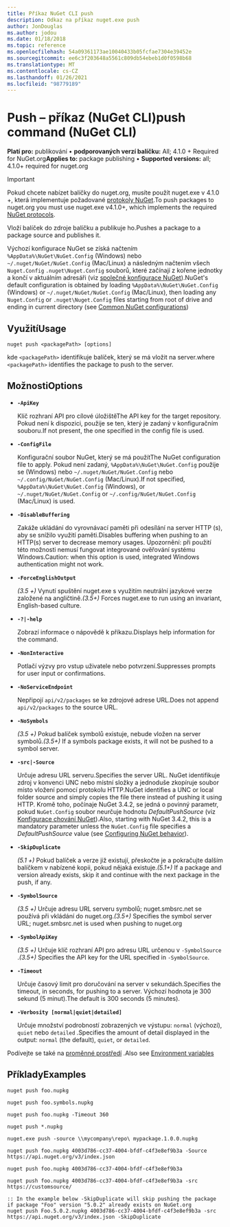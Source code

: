 ```yaml
---
title: Příkaz NuGet CLI push
description: Odkaz na příkaz nuget.exe push
author: JonDouglas
ms.author: jodou
ms.date: 01/18/2018
ms.topic: reference
ms.openlocfilehash: 54a09361173ae10040433b05fcfae7304e39452e
ms.sourcegitcommit: ee6c3f203648a5561c809db54ebeb1d0f0598b68
ms.translationtype: MT
ms.contentlocale: cs-CZ
ms.lasthandoff: 01/26/2021
ms.locfileid: "98779189"
---
```

# <a name="push-command-nuget-cli"></a><span data-ttu-id="d51a8-103">Push – příkaz (NuGet CLI)</span><span class="sxs-lookup"><span data-stu-id="d51a8-103">push command (NuGet CLI)</span></span>

<span data-ttu-id="d51a8-104">**Platí pro:** publikování &bullet; **podporovaných verzí balíčku:** All; 4.1.0 + Required for NuGet.org</span><span class="sxs-lookup"><span data-stu-id="d51a8-104">**Applies to:** package publishing &bullet; **Supported versions:** all; 4.1.0+ required for nuget.org</span></span>

> [!Important]
> <span data-ttu-id="d51a8-105">Pokud chcete nabízet balíčky do nuget.org, musíte použít nuget.exe v 4.1.0 +, která implementuje požadované [protokoly NuGet](../../api/nuget-protocols.md).</span><span class="sxs-lookup"><span data-stu-id="d51a8-105">To push packages to nuget.org you must use nuget.exe v4.1.0+, which implements the required [NuGet protocols](../../api/nuget-protocols.md).</span></span>

<span data-ttu-id="d51a8-106">Vloží balíček do zdroje balíčku a publikuje ho.</span><span class="sxs-lookup"><span data-stu-id="d51a8-106">Pushes a package to a package source and publishes it.</span></span>

<span data-ttu-id="d51a8-107">Výchozí konfigurace NuGet se získá načtením `%AppData%\NuGet\NuGet.Config` (Windows) nebo `~/.nuget/NuGet/NuGet.Config` (Mac/Linux) a následným načtením všech `Nuget.Config` `.nuget\Nuget.Config` souborů, které začínají z kořene jednotky a končí v aktuálním adresáři (viz [společné konfigurace NuGet](../../consume-packages/configuring-nuget-behavior.md)).</span><span class="sxs-lookup"><span data-stu-id="d51a8-107">NuGet's default configuration is obtained by loading `%AppData%\NuGet\NuGet.Config` (Windows) or `~/.nuget/NuGet/NuGet.Config` (Mac/Linux), then loading any `Nuget.Config` or `.nuget\Nuget.Config` files starting from root of drive and ending in current directory (see [Common NuGet configurations](../../consume-packages/configuring-nuget-behavior.md))</span></span>

## <a name="usage"></a><span data-ttu-id="d51a8-108">Využití</span><span class="sxs-lookup"><span data-stu-id="d51a8-108">Usage</span></span>

```cli
nuget push <packagePath> [options]
```

<span data-ttu-id="d51a8-109">kde `<packagePath>` identifikuje balíček, který se má vložit na server.</span><span class="sxs-lookup"><span data-stu-id="d51a8-109">where `<packagePath>` identifies the package to push to the server.</span></span>

## <a name="options"></a><span data-ttu-id="d51a8-110">Možnosti</span><span class="sxs-lookup"><span data-stu-id="d51a8-110">Options</span></span>

- **`-ApiKey`**

  <span data-ttu-id="d51a8-111">Klíč rozhraní API pro cílové úložiště</span><span class="sxs-lookup"><span data-stu-id="d51a8-111">The API key for the target repository.</span></span> <span data-ttu-id="d51a8-112">Pokud není k dispozici, použije se ten, který je zadaný v konfiguračním souboru.</span><span class="sxs-lookup"><span data-stu-id="d51a8-112">If not present,  the one specified in the config file is used.</span></span>

- **`-ConfigFile`**

  <span data-ttu-id="d51a8-113">Konfigurační soubor NuGet, který se má použít</span><span class="sxs-lookup"><span data-stu-id="d51a8-113">The NuGet configuration file to apply.</span></span> <span data-ttu-id="d51a8-114">Pokud není zadaný, `%AppData%\NuGet\NuGet.Config` použije se (Windows) nebo `~/.nuget/NuGet/NuGet.Config` nebo `~/.config/NuGet/NuGet.Config` (Mac/Linux).</span><span class="sxs-lookup"><span data-stu-id="d51a8-114">If not specified, `%AppData%\NuGet\NuGet.Config` (Windows), or `~/.nuget/NuGet/NuGet.Config` or `~/.config/NuGet/NuGet.Config` (Mac/Linux) is used.</span></span>

- **`-DisableBuffering`**

  <span data-ttu-id="d51a8-115">Zakáže ukládání do vyrovnávací paměti při odesílání na server HTTP (s), aby se snížilo využití paměti.</span><span class="sxs-lookup"><span data-stu-id="d51a8-115">Disables buffering when pushing to an HTTP(s) server to decrease memory usages.</span></span> <span data-ttu-id="d51a8-116">Upozornění: při použití této možnosti nemusí fungovat integrované ověřování systému Windows.</span><span class="sxs-lookup"><span data-stu-id="d51a8-116">Caution: when this option is used, integrated Windows authentication might not work.</span></span>

- **`-ForceEnglishOutput`**

  <span data-ttu-id="d51a8-117">*(3.5 +)* Vynutí spuštění nuget.exe s využitím neutrální jazykové verze založené na angličtině.</span><span class="sxs-lookup"><span data-stu-id="d51a8-117">*(3.5+)* Forces nuget.exe to run using an invariant, English-based culture.</span></span>

- **`-?|-help`**

  <span data-ttu-id="d51a8-118">Zobrazí informace o nápovědě k příkazu.</span><span class="sxs-lookup"><span data-stu-id="d51a8-118">Displays help information for the command.</span></span>

- **`-NonInteractive`**

  <span data-ttu-id="d51a8-119">Potlačí výzvy pro vstup uživatele nebo potvrzení.</span><span class="sxs-lookup"><span data-stu-id="d51a8-119">Suppresses prompts for user input or confirmations.</span></span>

- **`-NoServiceEndpoint`**

  <span data-ttu-id="d51a8-120">Nepřipojí `api/v2/packages` se ke zdrojové adrese URL.</span><span class="sxs-lookup"><span data-stu-id="d51a8-120">Does not append `api/v2/packages` to the source URL.</span></span>

- **`-NoSymbols`**

  <span data-ttu-id="d51a8-121">*(3.5 +)* Pokud balíček symbolů existuje, nebude vložen na server symbolů.</span><span class="sxs-lookup"><span data-stu-id="d51a8-121">*(3.5+)* If a symbols package exists, it will not be pushed to a symbol server.</span></span>

- **`-src|-Source`**

  <span data-ttu-id="d51a8-122">Určuje adresu URL serveru.</span><span class="sxs-lookup"><span data-stu-id="d51a8-122">Specifies the server URL.</span></span> <span data-ttu-id="d51a8-123">NuGet identifikuje zdroj v konvenci UNC nebo místní složky a jednoduše zkopíruje soubor místo vložení pomocí protokolu HTTP.</span><span class="sxs-lookup"><span data-stu-id="d51a8-123">NuGet identifies a UNC or local folder source and simply copies the file there instead of pushing it using HTTP.</span></span>  <span data-ttu-id="d51a8-124">Kromě toho, počínaje NuGet 3.4.2, se jedná o povinný parametr, pokud `NuGet.Config` soubor neurčuje hodnotu *DefaultPushSource* (viz [Konfigurace chování NuGet](../../consume-packages/configuring-nuget-behavior.md)).</span><span class="sxs-lookup"><span data-stu-id="d51a8-124">Also, starting with NuGet 3.4.2, this is a mandatory parameter unless the `NuGet.Config` file specifies a *DefaultPushSource* value (see [Configuring NuGet behavior](../../consume-packages/configuring-nuget-behavior.md)).</span></span>

- **`-SkipDuplicate`**

  <span data-ttu-id="d51a8-125">*(5.1 +)* Pokud balíček a verze již existují, přeskočte je a pokračujte dalším balíčkem v nabízené kopii, pokud nějaká existuje.</span><span class="sxs-lookup"><span data-stu-id="d51a8-125">*(5.1+)* If a package and version already exists, skip it and continue with the next package in the push, if any.</span></span>

- **`-SymbolSource`**

  <span data-ttu-id="d51a8-126">*(3.5 +)* Určuje adresu URL serveru symbolů; nuget.smbsrc.net se používá při vkládání do nuget.org.</span><span class="sxs-lookup"><span data-stu-id="d51a8-126">*(3.5+)* Specifies the symbol server URL; nuget.smbsrc.net is used when pushing to nuget.org</span></span>

- **`-SymbolApiKey`**

  <span data-ttu-id="d51a8-127">*(3.5 +)* Určuje klíč rozhraní API pro adresu URL určenou v `-SymbolSource` .</span><span class="sxs-lookup"><span data-stu-id="d51a8-127">*(3.5+)* Specifies the API key for the URL specified in `-SymbolSource`.</span></span>

- **`-Timeout`**

  <span data-ttu-id="d51a8-128">Určuje časový limit pro doručování na server v sekundách.</span><span class="sxs-lookup"><span data-stu-id="d51a8-128">Specifies the timeout, in seconds, for pushing to a server.</span></span> <span data-ttu-id="d51a8-129">Výchozí hodnota je 300 sekund (5 minut).</span><span class="sxs-lookup"><span data-stu-id="d51a8-129">The default is 300 seconds (5 minutes).</span></span>

- **`-Verbosity [normal|quiet|detailed]`**

  <span data-ttu-id="d51a8-130">Určuje množství podrobností zobrazených ve výstupu: `normal` (výchozí), `quiet` nebo `detailed` .</span><span class="sxs-lookup"><span data-stu-id="d51a8-130">Specifies the amount of detail displayed in the output: `normal` (the default), `quiet`, or `detailed`.</span></span>


<span data-ttu-id="d51a8-131">Podívejte se také na [proměnné prostředí](cli-ref-environment-variables.md) .</span><span class="sxs-lookup"><span data-stu-id="d51a8-131">Also see [Environment variables](cli-ref-environment-variables.md)</span></span>

## <a name="examples"></a><span data-ttu-id="d51a8-132">Příklady</span><span class="sxs-lookup"><span data-stu-id="d51a8-132">Examples</span></span>

```cli
nuget push foo.nupkg

nuget push foo.symbols.nupkg

nuget push foo.nupkg -Timeout 360

nuget push *.nupkg

nuget.exe push -source \\mycompany\repo\ mypackage.1.0.0.nupkg

nuget push foo.nupkg 4003d786-cc37-4004-bfdf-c4f3e8ef9b3a -Source https://api.nuget.org/v3/index.json

nuget push foo.nupkg 4003d786-cc37-4004-bfdf-c4f3e8ef9b3a

nuget push foo.nupkg 4003d786-cc37-4004-bfdf-c4f3e8ef9b3a -src https://customsource/

:: In the example below -SkipDuplicate will skip pushing the package if package "Foo" version "5.0.2" already exists on NuGet.org
nuget push Foo.5.0.2.nupkg 4003d786-cc37-4004-bfdf-c4f3e8ef9b3a -src https://api.nuget.org/v3/index.json -SkipDuplicate
```
